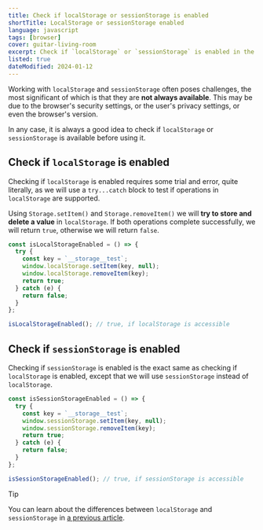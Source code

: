 ```yaml
---
title: Check if localStorage or sessionStorage is enabled
shortTitle: LocalStorage or sessionStorage enabled
language: javascript
tags: [browser]
cover: guitar-living-room
excerpt: Check if `localStorage` or `sessionStorage` is enabled in the browser, using a simple JavaScript function.
listed: true
dateModified: 2024-01-12
---
```


Working with `localStorage` and `sessionStorage` often poses challenges, the most significant of which is that they are **not always available**. This may be due to the browser's security settings, or the user's privacy settings, or even the browser's version.

In any case, it is always a good idea to check if `localStorage` or `sessionStorage` is available before using it.

## Check if `localStorage` is enabled

Checking if `localStorage` is enabled requires some trial and error, quite literally, as we will use a `try...catch` block to test if operations in `localStorage` are supported.

Using `Storage.setItem()` and `Storage.removeItem()` we will **try to store and delete a value** in `localStorage`. If both operations complete successfully, we will return `true`, otherwise we will return `false`.

```js
const isLocalStorageEnabled = () => {
  try {
    const key = `__storage__test`;
    window.localStorage.setItem(key, null);
    window.localStorage.removeItem(key);
    return true;
  } catch (e) {
    return false;
  }
};

isLocalStorageEnabled(); // true, if localStorage is accessible
```

## Check if `sessionStorage` is enabled

Checking if `sessionStorage` is enabled is the exact same as checking if `localStorage` is enabled, except that we will use `sessionStorage` instead of `localStorage`.

```js
const isSessionStorageEnabled = () => {
  try {
    const key = `__storage__test`;
    window.sessionStorage.setItem(key, null);
    window.sessionStorage.removeItem(key);
    return true;
  } catch (e) {
    return false;
  }
};

isSessionStorageEnabled(); // true, if sessionStorage is accessible
```

> [!TIP]
>
> You can learn about the differences between `localStorage` and `sessionStorage` in [a previous article](/js/s/cookies-local-storage-session).
